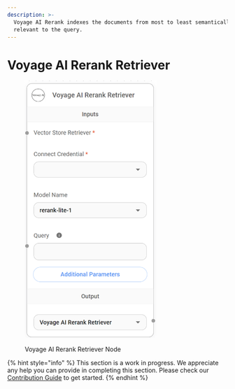```yaml
---
description: >-
  Voyage AI Rerank indexes the documents from most to least semantically
  relevant to the query.
---
```


# Voyage AI Rerank Retriever

<figure><img src="../../../.gitbook/assets/image (149).png" alt="" width="302"><figcaption><p>Voyage AI Rerank Retriever Node</p></figcaption></figure>

{% hint style="info" %}
This section is a work in progress. We appreciate any help you can provide in completing this section. Please check our [Contribution Guide](broken-reference) to get started.
{% endhint %}
